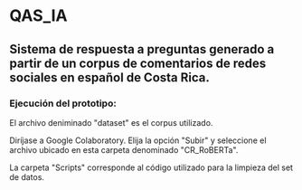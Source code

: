 # QAS_IA
## Sistema de respuesta a preguntas generado a partir de un corpus de comentarios de redes sociales en español de Costa Rica.

### Ejecución del prototipo:

El archivo deniminado "dataset" es el corpus utilizado.

Diríjase a Google Colaboratory. Elija la opción "Subir" y seleccione el archivo
ubicado en esta carpeta denominado "CR_RoBERTa".

La carpeta "Scripts" corresponde al código utilizado para la limpieza del set
de datos.
